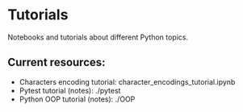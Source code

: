 # Tutorials

Notebooks and tutorials about different Python topics. 

## Current resources:
- Characters encoding tutorial: character_encodings_tutorial.ipynb
- Pytest tutorial (notes): ./pytest
- Python OOP tutorial (notes): ./OOP
